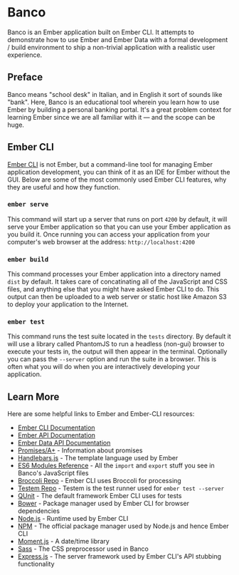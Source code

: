 # Banco

Banco is an Ember application built on Ember CLI. It attempts to demonstrate
how to use Ember and Ember Data with a formal development / build environment
to ship a non-trivial application with a realistic user experience.

## Preface

Banco means "school desk" in Italian, and in English it sort of sounds like
"bank". Here, Banco is an educational tool wherein you learn how to use Ember
by building a personal banking portal. It's a great problem context for
learning Ember since we are all familiar with it &mdash; and the scope can be
huge.

## Ember CLI

[Ember CLI](http://www.ember-cli.com) is not Ember, but a command-line tool for
managing Ember application development, you can think of it as an IDE for Ember
without the GUI. Below are some of the most commonly used Ember CLI features,
why they are useful and how they function.

### `ember serve`

This command will start up a server that runs on port `4200` by default, it will
serve your Ember application so that you can use your Ember application as you
build it. Once running you can access your application from your computer's
web browser at the address: `http://localhost:4200`

### `ember build`

This command processes your Ember application into a directory named `dist` by
default. It takes care of concatinating all of the JavaScript and CSS files, and
anything else that you might have asked Ember CLI to do. This output can then
be uploaded to a web server or static host like Amazon S3 to deploy your
application to the Internet.

### `ember test`

This command runs the test suite located in the `tests` directory. By default
it will use a library called PhantomJS to run a headless (non-gui) browser to
execute your tests in, the output will then appear in the terminal. Optionally
you can pass the `--server` option and run the suite in a browser. This is often
what you will do when you are interactively developing your application.

## Learn More

Here are some helpful links to Ember and Ember-CLI resources:

* [Ember CLI Documentation](http://ember-cli.com)
* [Ember API Documentation](http://emberjs.com/api/)
* [Ember Data API Documentation](http://emberjs.com/api/data/)
* [Promises/A+](http://promisesaplus.com/) - Information about promises
* [Handlebars.js](http://handlebarsjs.com/) - The template language used by Ember
* [ES6 Modules Reference](http://jsmodules.io/) - All the `import` and `export` stuff you see in Banco's JavaScript files
* [Broccoli Repo](https://github.com/broccolijs/broccoli) - Ember CLI uses Broccoli for processing
* [Testem Repo](https://github.com/airportyh/testem) - Testem is the test runner used for `ember test --server`
* [QUnit](http://qunitjs.com/) - The default framework Ember CLI uses for tests
* [Bower](http://bower.io/) - Package manager used by Ember CLI for browser dependencies
* [Node.js](http://nodejs.org/) - Runtime used by Ember CLI
* [NPM](https://www.npmjs.org/) - The official package manager used by Node.js and hence Ember CLI
* [Moment.js](http://momentjs.com/) - A date/time library
* [Sass](http://sass-lang.com/) - The CSS preprocessor used in Banco
* [Express.js](http://expressjs.com/) - The server framework used by Ember CLI's API stubbing functionality
